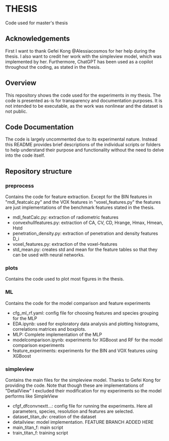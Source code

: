 # THESIS
Code used for master's thesis

## Acknowledgements
First I want to thank Gefei Kong @Alessiacosmos for her help during the thesis. I also want to credit her work with the simpleview model, which was implemented by her.
Furthermore, ChatGPT has been used as a copilot throughout the coding, as stated in the thesis.

## Overview
This repository shows the code used for the experiments in my thesis. The code is presented as-is for transparency and documentation purposes.
It is not intended to be executable, as the work was nonlinear and the dataset is not public. 

## Code Documentation
The code is largely uncommented due to its experimental nature. Instead this README provides brief descriptions of the individual scripts or folders to help understand their purpose and functionality without the need to delve into the code itself.

## Repository structure
### preprocess
Contains the code for feature extraction. Except for the BIN features in "mdl_featcalc.py" and the VOX features in "voxel_features.py" the features are just implementations of the benchmark features stated in the thesis.
- mdl_featCalc.py: extraction of radiometric features
- convexhullfeatures.py: extraction of CA, CV, CD, Hrange, Hmax, Hmean, Hstd
- penetration_density.py: extraction of penetration and density features D_i
- voxel_features.py: extraction of the voxel-features
- std_mean.py: creates std and mean for the feature tables so that they can be used with neural networks.

### plots
Contains the code used to plot most figures in the thesis.

### ML
Contains the code for the model comparison and feature experiments
- cfg_ml_rf.yaml: config file for choosing features and species grouping for the MLP
- EDA.ipynb: used for exploratory data analysis and plotting histograms, correlations matrices and boxplots.
- MLP: Complete implementation of the MLP
- modelcomparison.ipynb: experiments for XGBoost and RF for the model comparison experiments
- feature_experiments: experiments for the BIN and VOX features using XGBoost

### simpleview
Contains the main files for the simpleview model. Thanks to Gefei Kong for providing the code. Note that though these are implementations of "DetailView" I excluded their modification for my experiments so the model performs like SimpleView
- cfgf_dfconvnextt...: config file for running the experiments. Here all parameters, species, resolution and features are selected.
- dataset_titan_dv: creation of the dataset
- detailview: model implementation. FEATURE BRANCH ADDED HERE
- main_titan_f: main script
- train_titan_f: training script


